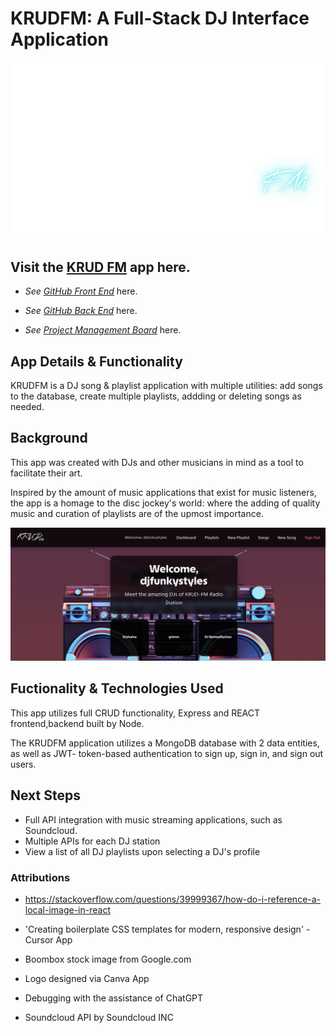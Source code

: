 # KRUDFM: A Full-Stack DJ Interface Application

![KRUDFM Logo by Shaina Gluck](/src/components/Landing/KRUDFMLogo.png)

## Visit the [KRUD FM]( https://krudfm.netlify.app/)  app here. 

- _See [GitHub Front End](https://github.com/GrayGrimm/KRUD-FM-React-Front-End)_ here.

- _See [GitHub Back End](https://github.com/GrayGrimm/KRUD-FM-Express-Back-End)_ here. 

- _See [Project Management Board](https://trello.com/b/fuHIOJvd/project-3)_ here.



## App Details & Functionality


KRUDFM is a DJ song & playlist application with multiple utilities: add songs to the database, create multiple playlists, addding or deleting songs as needed.


## Background
This app was created with DJs and other musicians in mind as a tool to facilitate their art. 

Inspired by the amount of music applications that exist for music listeners, the app is a homage to the disc jockey's world: where the adding of quality music and curation of playlists are of the upmost importance. 


![KRUDFM Logo by Shaina Gluck](/src/components/Images/HomepageScreenshot.png)



## Fuctionality & Technologies Used 
This app utilizes full CRUD functionality, Express and REACT frontend,backend built by Node. 

The KRUDFM application utilizes a MongoDB database with 2 data entities, as well as JWT- token-based authentication to sign up, sign in, and sign out users. 


##  Next Steps
- Full API integration with music streaming applications, such as Soundcloud.
- Multiple APIs for each DJ station
- View a list of all DJ playlists upon selecting a DJ's profile





### Attributions

- https://stackoverflow.com/questions/39999367/how-do-i-reference-a-local-image-in-react

- 'Creating boilerplate CSS templates for modern, responsive design'
-Cursor App

- Boombox stock image from Google.com
- Logo designed via Canva App
- Debugging with the assistance of ChatGPT
- Soundcloud API by Soundcloud INC
